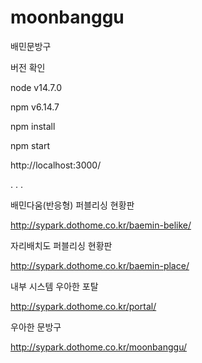 # moonbanggu
배민문방구

버전 확인

node v14.7.0

npm v6.14.7

npm install

npm start

http://localhost:3000/

.
.
.

배민다움(반응형) 퍼블리싱 현황판

http://sypark.dothome.co.kr/baemin-belike/


자리배치도 퍼블리싱 현황판

http://sypark.dothome.co.kr/baemin-place/


내부 시스템 우아한 포탈

http://sypark.dothome.co.kr/portal/


우아한 문방구

http://sypark.dothome.co.kr/moonbanggu/
